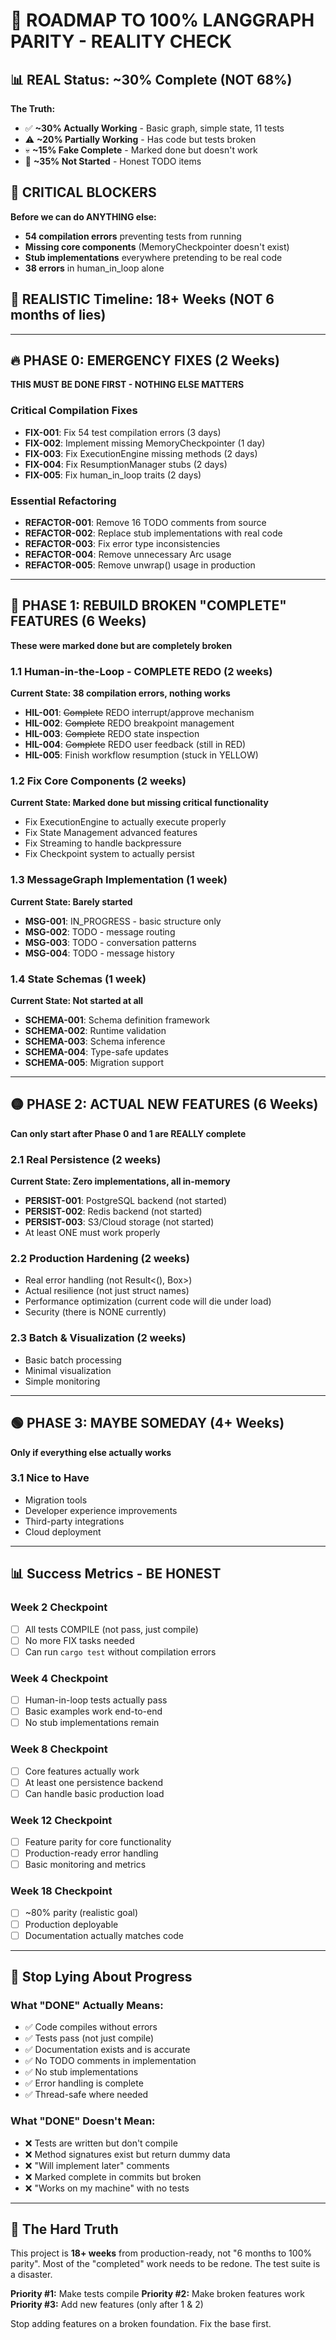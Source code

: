 # 🚀 ROADMAP TO 100% LANGGRAPH PARITY - REALITY CHECK

## 📊 REAL Status: ~30% Complete (NOT 68%)
**The Truth:**
- ✅ **~30% Actually Working** - Basic graph, simple state, 11 tests
- ⚠️ **~20% Partially Working** - Has code but tests broken
- 💀 **~15% Fake Complete** - Marked done but doesn't work
- 🔴 **~35% Not Started** - Honest TODO items

## 🚨 CRITICAL BLOCKERS
**Before we can do ANYTHING else:**
- **54 compilation errors** preventing tests from running
- **Missing core components** (MemoryCheckpointer doesn't exist)
- **Stub implementations** everywhere pretending to be real code
- **38 errors** in human_in_loop alone

## 📅 REALISTIC Timeline: 18+ Weeks (NOT 6 months of lies)

---

## 🔥 PHASE 0: EMERGENCY FIXES (2 Weeks)
**THIS MUST BE DONE FIRST - NOTHING ELSE MATTERS**

### Critical Compilation Fixes
- **FIX-001**: Fix 54 test compilation errors (3 days)
- **FIX-002**: Implement missing MemoryCheckpointer (1 day)
- **FIX-003**: Fix ExecutionEngine missing methods (2 days)
- **FIX-004**: Fix ResumptionManager stubs (2 days)
- **FIX-005**: Fix human_in_loop traits (2 days)

### Essential Refactoring
- **REFACTOR-001**: Remove 16 TODO comments from source
- **REFACTOR-002**: Replace stub implementations with real code
- **REFACTOR-003**: Fix error type inconsistencies
- **REFACTOR-004**: Remove unnecessary Arc<RwLock> usage
- **REFACTOR-005**: Remove unwrap() usage in production

---

## 🔴 PHASE 1: REBUILD BROKEN "COMPLETE" FEATURES (6 Weeks)
**These were marked done but are completely broken**

### 1.1 Human-in-the-Loop - COMPLETE REDO (2 weeks)
**Current State: 38 compilation errors, nothing works**
- **HIL-001**: ~~Complete~~ REDO interrupt/approve mechanism
- **HIL-002**: ~~Complete~~ REDO breakpoint management
- **HIL-003**: ~~Complete~~ REDO state inspection
- **HIL-004**: ~~Complete~~ REDO user feedback (still in RED)
- **HIL-005**: Finish workflow resumption (stuck in YELLOW)

### 1.2 Fix Core Components (2 weeks)
**Current State: Marked done but missing critical functionality**
- Fix ExecutionEngine to actually execute properly
- Fix State Management advanced features
- Fix Streaming to handle backpressure
- Fix Checkpoint system to actually persist

### 1.3 MessageGraph Implementation (1 week)
**Current State: Barely started**
- **MSG-001**: IN_PROGRESS - basic structure only
- **MSG-002**: TODO - message routing
- **MSG-003**: TODO - conversation patterns
- **MSG-004**: TODO - message history

### 1.4 State Schemas (1 week)
**Current State: Not started at all**
- **SCHEMA-001**: Schema definition framework
- **SCHEMA-002**: Runtime validation
- **SCHEMA-003**: Schema inference
- **SCHEMA-004**: Type-safe updates
- **SCHEMA-005**: Migration support

---

## 🟡 PHASE 2: ACTUAL NEW FEATURES (6 Weeks)
**Can only start after Phase 0 and 1 are REALLY complete**

### 2.1 Real Persistence (2 weeks)
**Current State: Zero implementations, all in-memory**
- **PERSIST-001**: PostgreSQL backend (not started)
- **PERSIST-002**: Redis backend (not started)
- **PERSIST-003**: S3/Cloud storage (not started)
- At least ONE must work properly

### 2.2 Production Hardening (2 weeks)
- Real error handling (not Result<(), Box<dyn Error>>)
- Actual resilience (not just struct names)
- Performance optimization (current code will die under load)
- Security (there is NONE currently)

### 2.3 Batch & Visualization (2 weeks)
- Basic batch processing
- Minimal visualization
- Simple monitoring

---

## 🟢 PHASE 3: MAYBE SOMEDAY (4+ Weeks)
**Only if everything else actually works**

### 3.1 Nice to Have
- Migration tools
- Developer experience improvements
- Third-party integrations
- Cloud deployment

---

## 📊 Success Metrics - BE HONEST

### Week 2 Checkpoint
- [ ] All tests COMPILE (not pass, just compile)
- [ ] No more FIX tasks needed
- [ ] Can run `cargo test` without compilation errors

### Week 4 Checkpoint
- [ ] Human-in-loop tests actually pass
- [ ] Basic examples work end-to-end
- [ ] No stub implementations remain

### Week 8 Checkpoint
- [ ] Core features actually work
- [ ] At least one persistence backend
- [ ] Can handle basic production load

### Week 12 Checkpoint
- [ ] Feature parity for core functionality
- [ ] Production-ready error handling
- [ ] Basic monitoring and metrics

### Week 18 Checkpoint
- [ ] ~80% parity (realistic goal)
- [ ] Production deployable
- [ ] Documentation actually matches code

---

## 🚨 Stop Lying About Progress

### What "DONE" Actually Means:
- ✅ Code compiles without errors
- ✅ Tests pass (not just compile)
- ✅ Documentation exists and is accurate
- ✅ No TODO comments in implementation
- ✅ No stub implementations
- ✅ Error handling is complete
- ✅ Thread-safe where needed

### What "DONE" Doesn't Mean:
- ❌ Tests are written but don't compile
- ❌ Method signatures exist but return dummy data
- ❌ "Will implement later" comments
- ❌ Marked complete in commits but broken
- ❌ "Works on my machine" with no tests

---

## 📝 The Hard Truth

This project is **18+ weeks** from production-ready, not "6 months to 100% parity". Most of the "completed" work needs to be redone. The test suite is a disaster.

**Priority #1:** Make tests compile
**Priority #2:** Make broken features work
**Priority #3:** Add new features (only after 1 & 2)

Stop adding features on a broken foundation. Fix the base first.